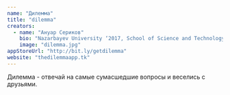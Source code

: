 ```yaml
---
name: "Дилемма"
title: "dilemma"
creators:
  - name: "Ануар Сериков"
    bio: "Nazarbayev University ‘2017, School of Science and Technology, Computer Science. Бронза и серебро на Евразийской Олимпиаде по информатике. Бронза на Республиканской Олимпиаде. Полуфиналист ACM ICPC. Android & iOS разработчик. 2-ое место, Астана хакатон 2014. КТЛ Алматы ‘2012."
    image: "dilemma.jpg"
appStoreUrl: "http://bit.ly/getdilemma"
website: "thedilemmaapp.tk"
---
```


Дилемма - отвечай на самые сумасшедшие вопросы и веселись с друзьями.
